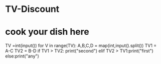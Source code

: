 # TV-Discount
# cook your dish here
TV =int(input())
for V in range(TV):
  A,B,C,D = map(int,input().split())
  TV1 = A-C
  TV2 = B-D
  if TV1 > TV2: print("second")
  elif TV2 > TV1:print("first")
  else:print("any")
